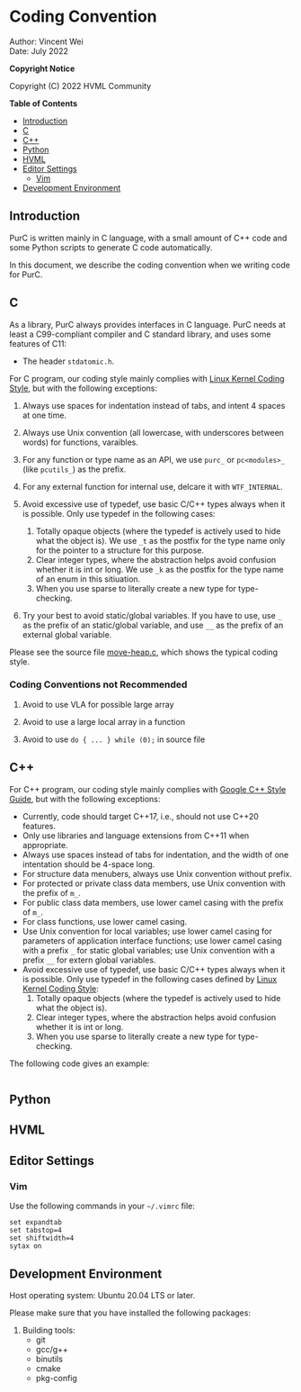 # Coding Convention

Author: Vincent Wei  
Date: July 2022

**Copyright Notice**

Copyright (C) 2022 HVML Community

**Table of Contents**

[//]:# (START OF TOC)

- [Introduction](#introduction)
- [C](#c)
- [C++](#c)
- [Python](#python)
- [HVML](#hvml)
- [Editor Settings](#editor-settings)
   + [Vim](#vim)
- [Development Environment](#development-environment)

[//]:# (END OF TOC)

## Introduction

PurC is written mainly in C language, with a small amount of C++ code and
some Python scripts to generate C code automatically.

In this document, we describe the coding convention when we writing code
for PurC.

## C

As a library, PurC always provides interfaces in C language. PurC needs
at least a C99-compliant compiler and C standard library, and uses some
features of C11:

- The header `stdatomic.h`.

For C program, our coding style mainly complies with
[Linux Kernel Coding Style], but with the following exceptions:

1) Always use spaces for indentation instead of tabs, and intent 4 spaces
  at one time.

2) Always use Unix convention (all lowercase, with underscores between words)
  for functions, varaibles.

3) For any function or type name as an API, we use `purc_` or `pc<modules>_`
  (like `pcutils_`) as the prefix.

4) For any external function for internal use, delcare it with `WTF_INTERNAL`.

5) Avoid excessive use of typedef, use basic C/C++ types always when it is
  possible. Only use typedef in the following cases:
    1. Totally opaque objects (where the typedef is actively used to hide
       what the object is).
       We use `_t` as the postfix for the type name only for the pointer to
       a structure for this purpose.
    1. Clear integer types, where the abstraction helps avoid confusion
       whether it is int or long. We use `_k` as the postfix for the type name
       of an enum in this sitiuation.
    1. When you use sparse to literally create a new type for type-checking.

6) Try your best to avoid static/global variables. If you have to use,
  use `_` as the prefix of an static/global variable, and use `__` as
  the prefix of an external global variable.

Please see the source file [move-heap.c](/Source/PurC/variant/move-heap.c),
which shows the typical coding style.

### Coding Conventions not Recommended

1) Avoid to use VLA for possible large array

2) Avoid to use a large local array in a function

3) Avoid to use `do { ... } while (0);` in source file

## C++

For C++ program, our coding style mainly complies with [Google C++ Style Guide],
but with the following exceptions:

* Currently, code should target C++17, i.e., should not use C++20 features.
* Only use libraries and language extensions from C++11 when appropriate.
* Always use spaces instead of tabs for indentation, and the width of one
  intentation should be 4-space long.
* For structure data menubers, always use Unix convention without prefix.
* For protected or private class data members, use Unix convention with
  the prefix of `m_`.
* For public class data members, use lower camel casing with the prefix of `m_`.
* For class functions, use lower camel casing.
* Use Unix convention for local variables; use lower camel casing for
  parameters of application interface functions; use lower camel casing with
  a prefix `_` for static global variables; use Unix convention with a
  prefix `__` for extern global variables.
* Avoid excessive use of typedef, use basic C/C++ types always when
  it is possible. Only use typedef in the following cases defined by
[Linux Kernel Coding Style]:
    1. Totally opaque objects (where the typedef is actively used to hide
       what the object is).
    1. Clear integer types, where the abstraction helps avoid confusion
       whether it is int or long.
    1. When you use sparse to literally create a new type for type-checking.

The following code gives an example:

```cpp
```

## Python

## HVML

## Editor Settings

### Vim

Use the following commands in your `~/.vimrc` file:

    set expandtab
    set tabstop=4
    set shiftwidth=4
    sytax on

## Development Environment

Host operating system: Ubuntu 20.04 LTS or later.

Please make sure that you have installed the following packages:

1. Building tools:
    * git
    * gcc/g++
    * binutils
    * cmake
    * pkg-config

[Beijing FMSoft Technologies Co., Ltd.]: https://www.fmsoft.cn
[FMSoft Technologies]: https://www.fmsoft.cn
[HVML Official Site]: https://hvml.fmsoft.cn

[MiniGUI]: http:/www.minigui.com
[WebKit]: https://webkit.org
[HTML 5.3]: https://www.w3.org/TR/html53/
[DOM Specification]: https://dom.spec.whatwg.org/
[WebIDL Specification]: https://heycam.github.io/webidl/
[CSS 2.2]: https://www.w3.org/TR/CSS22/
[CSS Box Model Module Level 3]: https://www.w3.org/TR/css-box-3/
[Linux Kernel Coding Style]: https://www.kernel.org/doc/html/latest/process/coding-style.html
[Google C++ Style Guide]: https://google.github.io/styleguide/cppguide.html

[HybridOS Architecture]: HybridOS-Architecture
[HybridOS Code and Development Convention]: HybridOS-Code-and-Development-Convention
